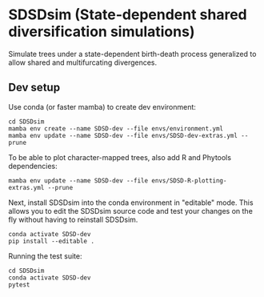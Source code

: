# SDSDsim (State-dependent shared diversification simulations)

Simulate trees under a state-dependent birth-death process generalized to allow
shared and multifurcating divergences.

## Dev setup

Use conda (or faster mamba) to create dev environment:

    cd SDSDsim 
    mamba env create --name SDSD-dev --file envs/environment.yml
    mamba env update --name SDSD-dev --file envs/SDSD-dev-extras.yml --prune

To be able to plot character-mapped trees, also add R and Phytools dependencies:

    mamba env update --name SDSD-dev --file envs/SDSD-R-plotting-extras.yml --prune

Next, install SDSDsim into the conda environment in "editable" mode.
This allows you to edit the SDSDsim source code and test your changes on the
fly without having to reinstall SDSDsim.

    conda activate SDSD-dev
    pip install --editable .

Running the test suite:

    cd SDSDsim
    conda activate SDSD-dev
    pytest
